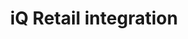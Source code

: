 ---
title: "iQ Retail integration"
titleList: "iQ Retail"
seoTitle: "iQ Retail"
seoDescription: "Here’s how iQ Retail works with your applications to streamline your workflow."
summary: "iQ Retail gives you business accounting and management solutions designed to work in a retail, distributive and hospitality environment."
lead: "Here’s how iQ Retail works with your applications to streamline your workflow."
type: "source"

source: "iQ Retail"
tags: ["erp"]
image: "/uploads/logo-platform-iq-retail.png"
imageAlt: iQ Retail logo

titleProduct: "Sync Product & Inventory data"
subtitleProduct: "Sync products and inventory data from iQ Retail to your sales channel(s)"
imageDestopProduct: "/images/a01.png"
imageDestopWidthProduct: "1006"
imageMobileProduct: "/images/a001.png"
buttonTextProduct: "Schedule a demo"
buttonHrefProduct: "/"

titleCustomer: "Sync Customer & Account information"
subtitleCustomer: "Sync your customer account information from iQ Retail to our B2B trade store"
imageDestopCustomer: "/images/a02.png"
imageDestopWidthCustomer: "849"
imageMobileCustomer: "/images/a002.png"
buttonTextCustomer: "Schedule a demo"
buttonHrefCustomer: "/"
 
titleOrders: "Raise orders"
subtitleOrders: "Sync orders from your ecommerce sales channel(s) to iQ Retail"
imageDestopOrders: "/images/a03.png"
imageDestopWidthOrders: "1007"
imageMobileOrders: "/images/a003.png"
buttonTextOrders: "See how it works"
buttonHrefOrders: "/" 

titleFullfilments: "Raise Fulfillments"
subtitleFullfilments: "Once an order has been raised in iQ Retail, fulfill your order with one of fulfillment partners, such as Parcelninja"
imageDestopFullfilments: "/images/a04.png"
imageDestopWidthFullfilments: "1007"
imageMobileFullfilments: "/images/a004.png"
buttonTextFullfilments: "See how it works"
buttonHrefFullfilments: "/" 

---